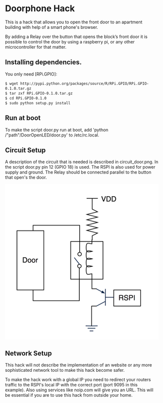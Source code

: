 Doorphone Hack
===============

This is a hack that allows you to open the front door to an apartment building with help of a smart phone's browser.

By adding a Relay over the button that opens the block’s front door it is possible to control the door by using a raspberry pi, or any other microcontroller for that matter. 

## Installing dependencies.

You only need [RPi.GPIO]:

	$ wget http://pypi.python.org/packages/source/R/RPi.GPIO/RPi.GPIO-0.1.0.tar.gz
  	$ tar zxf RPi.GPIO-0.1.0.tar.gz
  	$ cd RPi.GPIO-0.1.0
  	$ sudo python setup.py install
  	
## Run at boot

To make the script door.py run at boot, add 'python /"path"/DoorOpenLED/door.py' to /etc/rc.local.

## Circuit Setup

A description of the circuit that is needed is described in circuit_door.png. In the script door.py pin 12 (GPIO 18) is used. The RSPI is also used for power supply and ground. The Relay should be connected parallel to the button that open's the door.

![circuit](circuit_door.png)

## Network Setup

This hack will not describe the implementation of an website or any more sophisticated network tool to make this hack become safer. 

To make the hack work with a global IP you need to redirect your routers traffic to the RSPI's local IP with the correct port (port 9095 in this example). Also using services like noip.com will give you an URL. This will be essential if you are to use this hack from outside your home.




